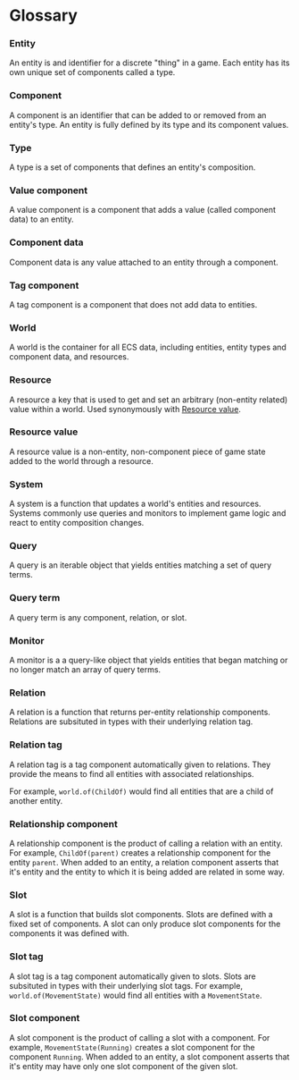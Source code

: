 # Glossary

### Entity

An entity is and identifier for a discrete "thing" in a game. Each entity has its own unique set of components called a type.

### Component

A component is an identifier that can be added to or removed from an entity's type. An entity is fully defined by its type and its component values.

### Type

A type is a set of components that defines an entity's composition.

### Value component

A value component is a component that adds a  value (called component data) to an entity.

### Component data

Component data is any value attached to an entity through a component.

### Tag component

A tag component is a component that does not add data to entities.

### World

A world is the container for all ECS data, including entities, entity types and component data, and resources.

### Resource

A resource a key that is used to get and set an arbitrary (non-entity related) value within a world. Used synonymously with [Resource value](#resource-value).

### Resource value

A resource value is a non-entity, non-component piece of game state added to the world through a resource.

### System

A system is a function that updates a world's entities and resources. Systems commonly use queries and monitors to implement game logic and react to entity composition changes.

### Query

A query is an iterable object that yields entities matching a set of query terms.

### Query term

A query term is any component, relation, or slot.

### Monitor

A monitor is a a query-like object that yields entities that began matching or no longer match an array of query terms.

### Relation

A relation is a function that returns per-entity relationship components. Relations are subsituted in types with their underlying relation tag. 

### Relation tag

A relation tag is a tag component automatically given to relations. They provide the means to find all entities with associated relationships.

For example, `world.of(ChildOf)` would find all entities that are a child of another entity.

### Relationship component

A relationship component is the product of calling a relation with an entity. For example, `ChildOf(parent)` creates a relationship component for the entity `parent`. When added to an entity, a relation component asserts that it's entity and the entity to which it is being added are related in some way.

### Slot

A slot is a function that builds slot components. Slots are defined with a fixed set of components. A slot can only produce slot components for the components it was defined with.

### Slot tag

A slot tag is a tag component automatically given to slots. Slots are subsituted in types with their underlying slot tags. For example, `world.of(MovementState)` would find all entities with a `MovementState`.

### Slot component

A slot component is the product of calling a slot with a component. For example, `MovementState(Running)` creates a slot component for the component `Running`. When added to an entity, a slot component asserts that it's entity may have only one slot component of the given slot.
